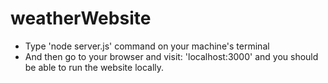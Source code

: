 # weatherWebsite

- Type 'node server.js' command on your machine's terminal
- And then go to your browser and visit: 'localhost:3000' and you should be able to run the website locally.
